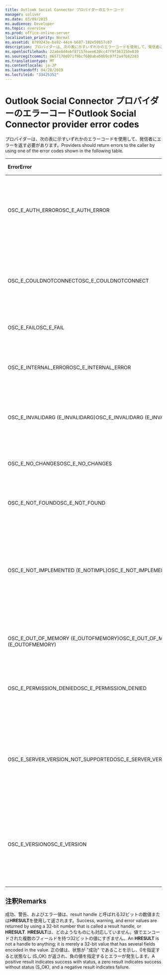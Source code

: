 ```yaml
---
title: Outlook Social Connector プロバイダーのエラーコード
manager: soliver
ms.date: 03/09/2015
ms.audience: Developer
ms.topic: overview
ms.prod: office-online-server
localization_priority: Normal
ms.assetid: 0799243e-ba92-44c4-b687-182e50b57cb7
description: プロバイダーは、次の表に示すいずれかのエラーコードを使用して、発信者にエラーを返す必要があります。
ms.openlocfilehash: 22a6e8d4ebf87157eaee630cc47f9f363150e839
ms.sourcegitcommit: 8657170d071f9bcf680aba50b9c07f2a4fb82283
ms.translationtype: MT
ms.contentlocale: ja-JP
ms.lasthandoff: 04/28/2019
ms.locfileid: "33425352"
---
```

# <a name="outlook-social-connector-provider-error-codes"></a><span data-ttu-id="9af4c-103">Outlook Social Connector プロバイダーのエラーコード</span><span class="sxs-lookup"><span data-stu-id="9af4c-103">Outlook Social Connector provider error codes</span></span>

<span data-ttu-id="9af4c-104">プロバイダーは、次の表に示すいずれかのエラーコードを使用して、発信者にエラーを返す必要があります。</span><span class="sxs-lookup"><span data-stu-id="9af4c-104">Providers should return errors to the caller by using one of the error codes shown in the following table.</span></span> 
  
|<span data-ttu-id="9af4c-105">**Error**</span><span class="sxs-lookup"><span data-stu-id="9af4c-105">**Error**</span></span>|<span data-ttu-id="9af4c-106">**エラーコード (16 進)**</span><span class="sxs-lookup"><span data-stu-id="9af4c-106">**Error code (hexadecimal)**</span></span>|<span data-ttu-id="9af4c-107">**説明**</span><span class="sxs-lookup"><span data-stu-id="9af4c-107">**Description**</span></span>|
|:-----|:-----|:-----|
|<span data-ttu-id="9af4c-108">OSC_E_AUTH_ERROR</span><span class="sxs-lookup"><span data-stu-id="9af4c-108">OSC_E_AUTH_ERROR</span></span>  <br/> |<span data-ttu-id="9af4c-109">0x80041404</span><span class="sxs-lookup"><span data-stu-id="9af4c-109">0x80041404</span></span>  <br/> |<span data-ttu-id="9af4c-110">ソーシャルネットワークサイトのネットワークで認証に失敗しました。</span><span class="sxs-lookup"><span data-stu-id="9af4c-110">Authentication failed on the network of the social network site.</span></span>  <br/> |
|<span data-ttu-id="9af4c-111">OSC_E_COULDNOTCONNECT</span><span class="sxs-lookup"><span data-stu-id="9af4c-111">OSC_E_COULDNOTCONNECT</span></span>  <br/> |<span data-ttu-id="9af4c-112">0x80041402</span><span class="sxs-lookup"><span data-stu-id="9af4c-112">0x80041402</span></span>  <br/> |<span data-ttu-id="9af4c-113">ソーシャルネットワークサイトへの接続に使用できる接続がありません。</span><span class="sxs-lookup"><span data-stu-id="9af4c-113">No connection is available to connect to the social network site.</span></span>  <br/> |
|<span data-ttu-id="9af4c-114">OSC_E_FAIL</span><span class="sxs-lookup"><span data-stu-id="9af4c-114">OSC_E_FAIL</span></span>  <br/> |<span data-ttu-id="9af4c-115">0x80004005</span><span class="sxs-lookup"><span data-stu-id="9af4c-115">0x80004005</span></span>  <br/> |<span data-ttu-id="9af4c-116">一般的なエラーです。</span><span class="sxs-lookup"><span data-stu-id="9af4c-116">General failure error.</span></span>  <br/> |
|<span data-ttu-id="9af4c-117">OSC_E_INTERNAL_ERROR</span><span class="sxs-lookup"><span data-stu-id="9af4c-117">OSC_E_INTERNAL_ERROR</span></span>  <br/> |<span data-ttu-id="9af4c-118">0x80041400</span><span class="sxs-lookup"><span data-stu-id="9af4c-118">0x80041400</span></span>  <br/> |<span data-ttu-id="9af4c-119">無効な操作によって、内部エラーが発生しました。</span><span class="sxs-lookup"><span data-stu-id="9af4c-119">An internal error occurred because of an invalid operation.</span></span>  <br/> |
|<span data-ttu-id="9af4c-120">OSC_E_INVALIDARG (E_INVALIDARG)</span><span class="sxs-lookup"><span data-stu-id="9af4c-120">OSC_E_INVALIDARG (E_INVALIDARG)</span></span>  <br/> |<span data-ttu-id="9af4c-121">0x80070057</span><span class="sxs-lookup"><span data-stu-id="9af4c-121">0x80070057</span></span>  <br/> |<span data-ttu-id="9af4c-122">関数に無効な引数が渡されました。</span><span class="sxs-lookup"><span data-stu-id="9af4c-122">An invalid argument was passed to a function.</span></span>  <br/> |
|<span data-ttu-id="9af4c-123">OSC_E_NO_CHANGES</span><span class="sxs-lookup"><span data-stu-id="9af4c-123">OSC_E_NO_CHANGES</span></span>  <br/> |<span data-ttu-id="9af4c-124">0x80041406</span><span class="sxs-lookup"><span data-stu-id="9af4c-124">0x80041406</span></span>  <br/> |<span data-ttu-id="9af4c-125">前回の同期以降の変更は発生していません。</span><span class="sxs-lookup"><span data-stu-id="9af4c-125">No changes have occurred since the last synchronization.</span></span>  <br/> |
|<span data-ttu-id="9af4c-126">OSC_E_NOT_FOUND</span><span class="sxs-lookup"><span data-stu-id="9af4c-126">OSC_E_NOT_FOUND</span></span>  <br/> |<span data-ttu-id="9af4c-127">0x80041405</span><span class="sxs-lookup"><span data-stu-id="9af4c-127">0x80041405</span></span>  <br/> |<span data-ttu-id="9af4c-128">リソースが見つかりません。</span><span class="sxs-lookup"><span data-stu-id="9af4c-128">A resource cannot be found.</span></span>  <br/> |
|<span data-ttu-id="9af4c-129">OSC_E_NOT_IMPLEMENTED (E_NOTIMPL)</span><span class="sxs-lookup"><span data-stu-id="9af4c-129">OSC_E_NOT_IMPLEMENTED (E_NOTIMPL)</span></span>  <br/> |<span data-ttu-id="9af4c-130">0x80004001</span><span class="sxs-lookup"><span data-stu-id="9af4c-130">0x80004001</span></span>  <br/> |<span data-ttu-id="9af4c-131">ソーシャルネットワークサイトへの要求は有効ですが、ソーシャルネットワークサイトによって実装されていません。</span><span class="sxs-lookup"><span data-stu-id="9af4c-131">The request to the social network site is valid but has not been implemented by the social network site.</span></span>  <br/> |
|<span data-ttu-id="9af4c-132">OSC_E_OUT_OF_MEMORY (E_OUTOFMEMORY)</span><span class="sxs-lookup"><span data-stu-id="9af4c-132">OSC_E_OUT_OF_MEMORY (E_OUTOFMEMORY)</span></span>  <br/> |<span data-ttu-id="9af4c-133">0x8007000E</span><span class="sxs-lookup"><span data-stu-id="9af4c-133">0x8007000E</span></span>  <br/> |<span data-ttu-id="9af4c-134">メモリ不足エラーが発生しました。</span><span class="sxs-lookup"><span data-stu-id="9af4c-134">An out-of-memory error occurred.</span></span>  <br/> |
|<span data-ttu-id="9af4c-135">OSC_E_PERMISSION_DENIED</span><span class="sxs-lookup"><span data-stu-id="9af4c-135">OSC_E_PERMISSION_DENIED</span></span>  <br/> |<span data-ttu-id="9af4c-136">0x80041403</span><span class="sxs-lookup"><span data-stu-id="9af4c-136">0x80041403</span></span>  <br/> |<span data-ttu-id="9af4c-137">.osc プロバイダーがリソースに対する権限を拒否しました。</span><span class="sxs-lookup"><span data-stu-id="9af4c-137">The OSC provider denied permission for the resource.</span></span>  <br/> |
|<span data-ttu-id="9af4c-138">OSC_E_SERVER_VERSION_NOT_SUPPORTED</span><span class="sxs-lookup"><span data-stu-id="9af4c-138">OSC_E_SERVER_VERSION_NOT_SUPPORTED</span></span>  <br/> |<span data-ttu-id="9af4c-139">0x80041406</span><span class="sxs-lookup"><span data-stu-id="9af4c-139">0x80041406</span></span>  <br/> |<span data-ttu-id="9af4c-140">ソーシャルネットワークアカウントを構成するサーバーのバージョンはサポートされていません。</span><span class="sxs-lookup"><span data-stu-id="9af4c-140">The version of the server to configure the social network account is not supported.</span></span>  <br/> |
|<span data-ttu-id="9af4c-141">OSC_E_VERSION</span><span class="sxs-lookup"><span data-stu-id="9af4c-141">OSC_E_VERSION</span></span>  <br/> |<span data-ttu-id="9af4c-142">0x80041401</span><span class="sxs-lookup"><span data-stu-id="9af4c-142">0x80041401</span></span>  <br/> |<span data-ttu-id="9af4c-143">プロバイダーは、このバージョンの .osc プロバイダー拡張機能をサポートしていません。</span><span class="sxs-lookup"><span data-stu-id="9af4c-143">The provider does not support this version of OSC provider extensibility.</span></span>  <br/> |
   
## <a name="remarks"></a><span data-ttu-id="9af4c-144">注釈</span><span class="sxs-lookup"><span data-stu-id="9af4c-144">Remarks</span></span>

<span data-ttu-id="9af4c-145">成功、警告、およびエラー値は、result handle と呼ばれる32ビットの数値または**HRESULT**を使用して返されます。</span><span class="sxs-lookup"><span data-stu-id="9af4c-145">Success, warning, and error values are returned by using a 32-bit number that is called a result handle, or **HRESULT**.</span></span> <span data-ttu-id="9af4c-146">**HRESULT**は、どのようなものにも対応していません。値でエンコードされた複数のフィールドを持つ32ビットの値にすぎません。</span><span class="sxs-lookup"><span data-stu-id="9af4c-146">An **HRESULT** is not a handle to anything; it is merely a 32-bit value that has several fields encoded in the value.</span></span> <span data-ttu-id="9af4c-147">正の値は、状態が "成功" であることを示し、0を指定すると状態なし (S_OK) が返され、負の値を指定するとエラーが発生します。</span><span class="sxs-lookup"><span data-stu-id="9af4c-147">A positive result indicates success with status, a zero result indicates success without status (S_OK), and a negative result indicates failure.</span></span> 
  


